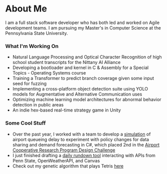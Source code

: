 # About Me

I am a full stack software developer who has both led and worked on Agile development teams. I am pursuing my Master's in Computer Science at the Pennsylvania State University.

### What I'm Working On

* Natural Language Processing and Optical Character Recognition of high school student transcripts for the Nittany AI Alliance
* Developing a bootloader and kernel in C & Assembly for a Special Topics - Operating Systems course
* Training a Transformer to predict branch coverage given some input seed for fuzzing
* Implementing a cross-platform object detection suite using YOLO models for Augmentative and Alternative Communication uses
* Optimizing machine learning model architectures for abnormal behavior detection in public areas
* An indie hex-based real-time strategy game in Unity

### Some Cool Stuff

* Over the past year, I worked with a team to develop a [simulation](https://youtu.be/0fcY2BvbY5o) of airport queueing delay to experiment with policy changes for data sharing and demand forecasting in C#, which placed 2nd in the [Airport Cooperative Research Program Design Challenge](https://vsgc.odu.edu/acrpdesigncompetition/auto-draft/)
* I just finished drafting a [daily rundown tool](https://github.com/JFamo/PsuToday) interacting with APIs from Penn State, OpenWeatherAPI, and Canvas
* Check out my genetic algorithm that plays Tetris [here](https://jfamo.github.io/javascript-tetris/)
